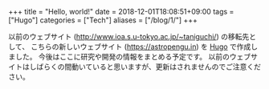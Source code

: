 +++
title = "Hello, world!"
date = 2018-12-01T18:08:51+09:00
tags = ["Hugo"]
categories = ["Tech"]
aliases = ["/blog/1/"]
+++

以前のウェブサイト (http://www.ioa.s.u-tokyo.ac.jp/~taniguchi/) の移転先として、
こちらの新しいウェブサイト (https://astropengu.in) を [Hugo](https://gohugo.io/) で作成しました。
今後はここに研究や開発の情報をまとめる予定です。
以前のウェブサイトはしばらくの間動いていると思いますが、更新はされませんのでご注意ください。
